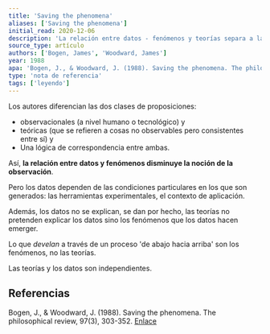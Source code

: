 ```yaml
---
title: 'Saving the phenomena'
aliases: ['Saving the phenomena']
initial_read: 2020-12-06
description: 'La relación entre datos - fenómenos y teorías separa a las teorías de los datos y deja a los fenómenos como entidades privilegiadas por el esfuerzo explicativo'
source_type: artículo
authors: ['Bogen, James', 'Woodward, James']
year: 1988
apa: 'Bogen, J., & Woodward, J. (1988). Saving the phenomena. The philosophical review, 97(3), 303-352. [Enlace](http://www.pitt.edu/~rtjbog/bogen/saving.pdf)'
type: 'nota de referencia'
tags: ['leyendo']
---
```


Los autores diferencian las dos clases de proposiciones: 

- observacionales (a nivel humano o tecnológico) y 
- teóricas (que se refieren a cosas no observables pero consistentes entre sí) y
- Una lógica de correspondencia entre ambas. 

Así, **la relación entre datos y fenómenos disminuye la noción de la observación**.

Pero los datos dependen de las condiciones particulares en los que son generados: las herramientas experimentales, el contexto de aplicación. 

Además, los datos no se explican, se dan por hecho, las teorías no pretenden explicar los datos sino los fenómenos que los datos hacen emerger.

Lo que *develan* a través de un proceso 'de abajo hacia arriba' son los fenómenos, no las teorías.

Las teorías y los datos son independientes.



## Referencias

Bogen, J., & Woodward, J. (1988). Saving the phenomena. The philosophical review, 97(3), 303-352. [Enlace](http://www.pitt.edu/~rtjbog/bogen/saving.pdf)